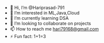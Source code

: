 - 👋 Hi, I’m @Hariprasad-791
- 👀 I’m interested in ML,Java,Cloud
- 🌱 I’m currently learning DSA
- 💞️ I’m looking to collaborate on projects
- 📫 How to reach me hari79168@gmail.com
- ⚡ Fun fact: 1+1=3 

<!---
Hariprasad-791/Hariprasad-791 is a ✨ special ✨ repository because its `README.md` (this file) appears on your GitHub profile.
You can click the Preview link to take a look at your changes.
--->

